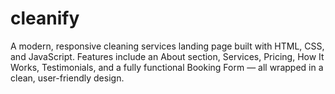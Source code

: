 # cleanify
A modern, responsive cleaning services landing page built with HTML, CSS, and JavaScript. Features include an About section, Services, Pricing, How It Works, Testimonials, and a fully functional Booking Form — all wrapped in a clean, user-friendly design.
